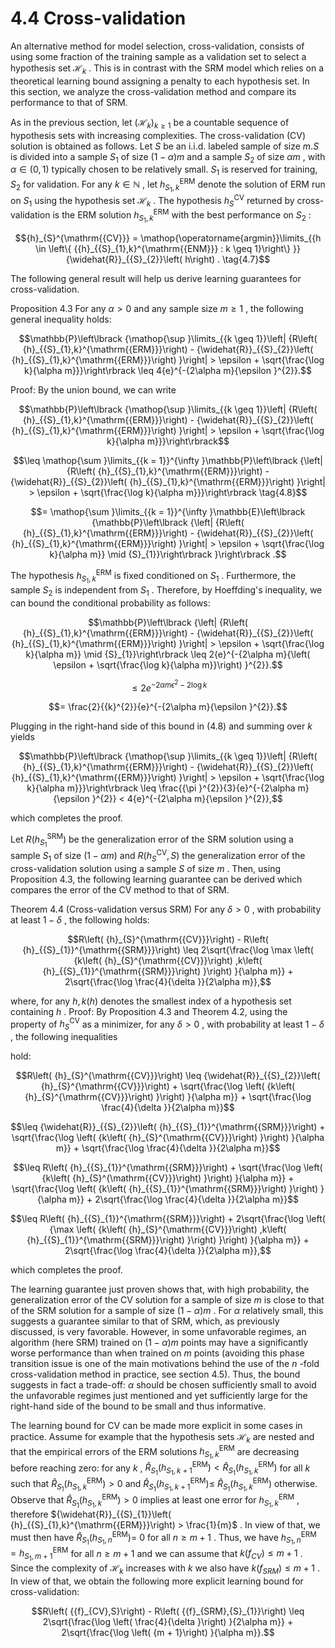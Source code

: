 # 4.4 Cross-validation
An alternative method for model selection, cross-validation, consists of
using some fraction of the training sample as a validation set to select
a hypothesis set ${\mathcal{H}}_{k}$ . This is in contrast with the SRM
model which relies on a theoretical learning bound assigning a penalty
to each hypothesis set. In this section, we analyze the cross-validation
method and compare its performance to that of SRM.

As in the previous section, let
${\left( {\mathcal{H}}_{k}\right) }_{k \geq 1}$ be a countable sequence
of hypothesis sets with increasing complexities. The cross-validation
(CV) solution is obtained as follows. Let $S$ be an i.i.d. labeled
sample of size $m.S$ is divided into a sample ${S}_{1}$ of size
$\left( {1 - \alpha }\right) m$ and a sample ${S}_{2}$ of size
${\alpha m}$ , with $\alpha \in \left( {0,1}\right)$ typically chosen to
be relatively small. ${S}_{1}$ is reserved for training, ${S}_{2}$ for
validation. For any $k \in \mathbb{N}$ , let
${h}_{{S}_{1},k}^{\mathrm{{ERM}}}$ denote the solution of ERM run on
${S}_{1}$ using the hypothesis set ${\mathcal{H}}_{k}$ . The hypothesis
${h}_{S}^{\mathrm{{CV}}}$ returned by cross-validation is the ERM
solution ${h}_{{S}_{1},k}^{\mathrm{{ERM}}}$ with the best performance on
${S}_{2}$ :

$${h}_{S}^{\mathrm{{CV}}} = \mathop{\operatorname{argmin}}\limits_{{h \in \left\{ {{h}_{{S}_{1},k}^{\mathrm{{ENM}}} : k \geq 1}\right\} }}{\widehat{R}}_{{S}_{2}}\left( h\right) . \tag{4.7}$$

The following general result will help us derive learning guarantees for
cross-validation.

Proposition 4.3 For any $\alpha > 0$ and any sample size $m \geq 1$ ,
the following general inequality holds:

$$\mathbb{P}\left\lbrack {\mathop{\sup }\limits_{{k \geq 1}}\left| {R\left( {h}_{{S}_{1},k}^{\mathrm{{ERM}}}\right) - {\widehat{R}}_{{S}_{2}}\left( {h}_{{S}_{1},k}^{\mathrm{{ERM}}}\right) }\right| > \epsilon + \sqrt{\frac{\log k}{\alpha m}}}\right\rbrack \leq 4{e}^{-{2\alpha m}{\epsilon }^{2}}.$$

Proof: By the union bound, we can write

$$\mathbb{P}\left\lbrack {\mathop{\sup }\limits_{{k \geq 1}}\left| {R\left( {h}_{{S}_{1},k}^{\mathrm{{ERM}}}\right) - {\widehat{R}}_{{S}_{2}}\left( {h}_{{S}_{1},k}^{\mathrm{{ERM}}}\right) }\right| > \epsilon + \sqrt{\frac{\log k}{\alpha m}}}\right\rbrack$$

$$\leq \mathop{\sum }\limits_{{k = 1}}^{\infty }\mathbb{P}\left\lbrack {\left| {R\left( {h}_{{S}_{1},k}^{\mathrm{{ERM}}}\right) - {\widehat{R}}_{{S}_{2}}\left( {h}_{{S}_{1},k}^{\mathrm{{ERM}}}\right) }\right| > \epsilon + \sqrt{\frac{\log k}{\alpha m}}}\right\rbrack \tag{4.8}$$

$$= \mathop{\sum }\limits_{{k = 1}}^{\infty }\mathbb{E}\left\lbrack {\mathbb{P}\left\lbrack {\left| {R\left( {h}_{{S}_{1},k}^{\mathrm{{ERM}}}\right) - {\widehat{R}}_{{S}_{2}}\left( {h}_{{S}_{1},k}^{\mathrm{{ERM}}}\right) }\right| > \epsilon + \sqrt{\frac{\log k}{\alpha m}} \mid {S}_{1}}\right\rbrack }\right\rbrack .$$

The hypothesis ${h}_{{S}_{1},k}^{\mathrm{{ERM}}}$ is fixed conditioned
on ${S}_{1}$ . Furthermore, the sample ${S}_{2}$ is independent from
${S}_{1}$ . Therefore, by Hoeffding's inequality, we can bound the
conditional probability as follows:

$$\mathbb{P}\left\lbrack {\left| {R\left( {h}_{{S}_{1},k}^{\mathrm{{ERM}}}\right) - {\widehat{R}}_{{S}_{2}}\left( {h}_{{S}_{1},k}^{\mathrm{{ERM}}}\right) }\right| > \epsilon + \sqrt{\frac{\log k}{\alpha m}} \mid {S}_{1}}\right\rbrack \leq 2{e}^{-{2\alpha m}{\left( \epsilon + \sqrt{\frac{\log k}{\alpha m}}\right) }^{2}}.$$

$$\leq 2{e}^{-{2\alpha m}{\epsilon }^{2} - 2\log k}$$

$$= \frac{2}{{k}^{2}}{e}^{-{2\alpha m}{\epsilon }^{2}}.$$

Plugging in the right-hand side of this bound in (4.8) and summing over
$k$ yields

$$\mathbb{P}\left\lbrack {\mathop{\sup }\limits_{{k \geq 1}}\left| {R\left( {h}_{{S}_{1},k}^{\mathrm{{ERM}}}\right) - {\widehat{R}}_{{S}_{2}}\left( {h}_{{S}_{1},k}^{\mathrm{{ERM}}}\right) }\right| > \epsilon + \sqrt{\frac{\log k}{\alpha m}}}\right\rbrack \leq \frac{{\pi }^{2}}{3}{e}^{-{2\alpha m}{\epsilon }^{2}} < 4{e}^{-{2\alpha m}{\epsilon }^{2}},$$

which completes the proof.

Let $R\left( {h}_{{S}_{1}}^{\mathrm{{SRM}}}\right)$ be the
generalization error of the SRM solution using a sample ${S}_{1}$ of
size $\left( {1 - {\alpha m}}\right)$ and
$R\left( {{h}_{S}^{\mathrm{{CV}}},S}\right)$ the generalization error of
the cross-validation solution using a sample $S$ of size $m$ . Then,
using Proposition 4.3, the following learning guarantee can be derived
which compares the error of the CV method to that of SRM.

Theorem 4.4 (Cross-validation versus SRM) For any $\delta > 0$ , with
probability at least $1 - \delta$ , the following holds:

$$R\left( {h}_{S}^{\mathrm{{CV}}}\right) - R\left( {h}_{{S}_{1}}^{\mathrm{{SRM}}}\right) \leq 2\sqrt{\frac{\log \max \left( {k\left( {h}_{S}^{\mathrm{{CV}}}\right) ,k\left( {h}_{{S}_{1}}^{\mathrm{{SRM}}}\right) }\right) }{\alpha m}} + 2\sqrt{\frac{\log \frac{4}{\delta }}{2\alpha m}},$$

where, for any $h,k\left( h\right)$ denotes the smallest index of a
hypothesis set containing $h$ . Proof: By Proposition 4.3 and Theorem
4.2, using the property of ${h}_{S}^{\mathrm{{CV}}}$ as a minimizer, for
any $\delta > 0$ , with probability at least $1 - \delta$ , the
following inequalities

hold:

$$R\left( {h}_{S}^{\mathrm{{CV}}}\right) \leq {\widehat{R}}_{{S}_{2}}\left( {h}_{S}^{\mathrm{{CV}}}\right) + \sqrt{\frac{\log \left( {k\left( {h}_{S}^{\mathrm{{CV}}}\right) }\right) }{\alpha m}} + \sqrt{\frac{\log \frac{4}{\delta }}{2\alpha m}}$$

$$\leq {\widehat{R}}_{{S}_{2}}\left( {h}_{{S}_{1}}^{\mathrm{{SRM}}}\right) + \sqrt{\frac{\log \left( {k\left( {h}_{S}^{\mathrm{{CV}}}\right) }\right) }{\alpha m}} + \sqrt{\frac{\log \frac{4}{\delta }}{2\alpha m}}$$

$$\leq R\left( {h}_{{S}_{1}}^{\mathrm{{SRM}}}\right) + \sqrt{\frac{\log \left( {k\left( {h}_{S}^{\mathrm{{CV}}}\right) }\right) }{\alpha m}} + \sqrt{\frac{\log \left( {k\left( {h}_{{S}_{1}}^{\mathrm{{SRM}}}\right) }\right) }{\alpha m}} + 2\sqrt{\frac{\log \frac{4}{\delta }}{2\alpha m}}$$

$$\leq R\left( {h}_{{S}_{1}}^{\mathrm{{SRM}}}\right) + 2\sqrt{\frac{\log \left( {\max \left( {k\left( {h}_{S}^{\mathrm{{CV}}}\right) ,k\left( {h}_{{S}_{1}}^{\mathrm{{SRM}}}\right) }\right) }\right) }{\alpha m}} + 2\sqrt{\frac{\log \frac{4}{\delta }}{2\alpha m}},$$

which completes the proof.

The learning guarantee just proven shows that, with high probability,
the generalization error of the CV solution for a sample of size $m$ is
close to that of the SRM solution for a sample of size
$\left( {1 - \alpha }\right) m$ . For $\alpha$ relatively small, this
suggests a guarantee similar to that of SRM, which, as previously
discussed, is very favorable. However, in some unfavorable regimes, an
algorithm (here SRM) trained on $\left( {1 - \alpha }\right) m$ points
may have a significantly worse performance than when trained on $m$
points (avoiding this phase transition issue is one of the main
motivations behind the use of the $n$ -fold cross-validation method in
practice, see section 4.5). Thus, the bound suggests in fact a
trade-off: $\alpha$ should be chosen sufficiently small to avoid the
unfavorable regimes just mentioned and yet sufficiently large for the
right-hand side of the bound to be small and thus informative.

The learning bound for CV can be made more explicit in some cases in
practice. Assume for example that the hypothesis sets
${\mathcal{H}}_{k}$ are nested and that the empirical errors of the ERM
solutions ${h}_{{S}_{1},k}^{\mathrm{{ERM}}}$ are decreasing before
reaching zero: for any $k$ ,
${\widehat{R}}_{{S}_{1}}\left( {h}_{{S}_{1},k + 1}^{\mathrm{{ERM}}}\right) < {\widehat{R}}_{{S}_{1}}\left( {h}_{{S}_{1},k}^{\mathrm{{ERM}}}\right)$
for all $k$ such that
${\widehat{R}}_{{S}_{1}}\left( {h}_{{S}_{1},k}^{\mathrm{{ERM}}}\right) > 0$
and
${\widehat{R}}_{{S}_{1}}\left( {h}_{{S}_{1},k + 1}^{\mathrm{{ERM}}}\right) \leq$
${\widehat{R}}_{{S}_{1}}\left( {h}_{{S}_{1},k}^{\mathrm{{ERM}}}\right)$
otherwise. Observe that
${\widehat{R}}_{{S}_{1}}\left( {h}_{{S}_{1},k}^{\mathrm{{ERM}}}\right) > 0$
implies at least one error for ${h}_{{S}_{1},k}^{\mathrm{{ERM}}}$ ,
therefore
${\widehat{R}}_{{S}_{1}}\left( {h}_{{S}_{1},k}^{\mathrm{{ERM}}}\right) > \frac{1}{m}$
. In view of that, we must then have
${\widehat{R}}_{{S}_{1}}\left( {h}_{{S}_{1},n}^{\mathrm{{ERM}}}\right) =$
0 for all $n \geq m + 1$ . Thus, we have
${h}_{{S}_{1},n}^{\mathrm{{ERM}}} = {h}_{{S}_{1},m + 1}^{\mathrm{{ERM}}}$
for all $n \geq m + 1$ and we can assume that
$k\left( {f}_{CV}\right) \leq m + 1$ . Since the complexity of
${\mathcal{H}}_{k}$ increases with $k$ we also have
$k\left( {f}_{SRM}\right) \leq m + 1$ . In view of that, we obtain the
following more explicit learning bound for cross-validation:

$$R\left( {{f}_{CV},S}\right) - R\left( {{f}_{SRM},{S}_{1}}\right) \leq 2\sqrt{\frac{\log \left( \frac{4}{\delta }\right) }{2\alpha m}} + 2\sqrt{\frac{\log \left( {m + 1}\right) }{\alpha m}}.$$